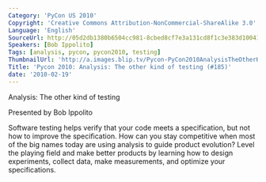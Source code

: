 ```yaml
---
Category: 'PyCon US 2010'
Copyright: 'Creative Commons Attribution-NonCommercial-ShareAlike 3.0'
Language: 'English'
SourceUrl: http://05d2db1380b6504cc981-8cbed8cf7e3a131cd8f1c3e383d10041.r93.cf2.rackcdn.com/pycon-us-2010/294_pycon-2010-analysis-the-other-kind-of-testing-185.m4v
Speakers: [Bob Ippolito]
Tags: [analysis, pycon, pycon2010, testing]
ThumbnailUrl: 'http://a.images.blip.tv/Pycon-PyCon2010AnalysisTheOtherKindOfTesting185103.png'
Title: 'Pycon 2010: Analysis: The other kind of testing (#185)'
date: '2010-02-19'
---
```

Analysis: The other kind of testing

  
Presented by Bob Ippolito

  
Software testing helps verify that your code meets a specification, but not
how to improve the specification. How can you stay competitive when most of
the big names today are using analysis to guide product evolution? Level the
playing field and make better products by learning how to design experiments,
collect data, make measurements, and optimize your specifications.
